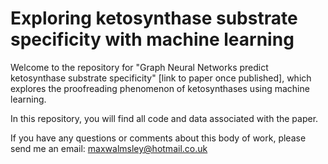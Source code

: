 # Exploring ketosynthase substrate specificity with machine learning

Welcome to the repository for "Graph Neural Networks predict ketosynthase substrate specificity" [link to paper once published], which explores the proofreading phenomenon of ketosynthases using machine learning. 

In this repository, you will find all code and data associated with the paper. 

If you have any questions or comments about this body of work, please send me an email:
maxwalmsley@hotmail.co.uk 

